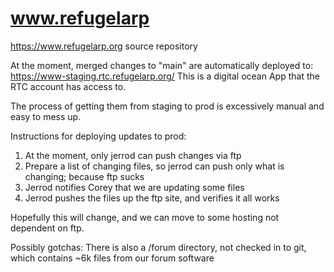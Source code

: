 # www.refugelarp
https://www.refugelarp.org source repository

At the moment, merged changes to "main" are automatically deployed to:
https://www-staging.rtc.refugelarp.org/
This is a digital ocean App that the RTC account has access to.

The process of getting them from staging to prod is excessively manual and easy to mess up.

Instructions for deploying updates to prod:
1)  At the moment, only jerrod can push changes via ftp
2)  Prepare a list of changing files, so jerrod can push only what is changing; because ftp sucks
3)  Jerrod notifies Corey that we are updating some files
4)  Jerrod pushes the files up the ftp site, and verifies it all works

Hopefully this will change, and we can move to some hosting not dependent on ftp.

Possibly gotchas:
There is also a /forum directory, not checked in to git, which contains ~6k files from our forum software

